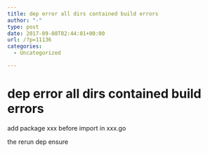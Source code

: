 ```yaml
---
title: dep error all dirs contained build errors
author: "-"
type: post
date: 2017-09-08T02:44:01+00:00
url: /?p=11136
categories:
  - Uncategorized

---
```

# dep error all dirs contained build errors
add package xxx before import in xxx.go
  
the rerun dep ensure